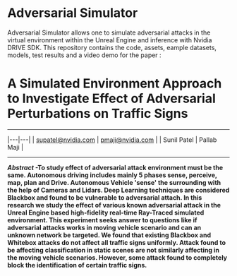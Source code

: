 # Adversarial Simulator

Adversarial Simulator allows one to simulate adversarial attacks in the virtual environment within the Unreal Engine and inference with Nvidia DRIVE SDK. This repository contains the code, assets, eample datasets, models, test results and a video demo for the paper : 

A Simulated Environment Approach to Investigate Effect of Adversarial Perturbations on Traffic Signs
=============================================================================================================================

  ---------------------- ---------------------
  
|---|---|
| supatel@nvidia.com  | pmaji@nvidia.com  |
| Sunil Patel  | Pallab Maji  |


  ---------------------- ---------------------

***Abstract* -To study effect of adversarial attack environment must be
the same. Autonomous driving includes mainly 5 phases sense, perceive,
map, plan and Drive. Autonomous Vehicle 'sense' the surrounding with the
help of Cameras and Lidars. Deep Learning techniques are considered
Blackbox and found to be vulnerable to adversarial attach. In this
research we study the effect of various known adversarial attack in the
Unreal Engine based high-fidelity real-time Ray-Traced simulated
environment. This experiment seeks answer to questions like if
adversarial attacks works in moving vehicle scenario and can an unknown
network be targeted. We found that existing Blackbox and Whitebox
attacks do not affect all traffic signs uniformly. Attack found to be
affecting classification in static scenes are not similarly affecting in
the moving vehicle scenarios. However, some attack found to completely
block the identification of certain traffic signs.**
